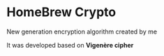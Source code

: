 # HomeBrew Crypto

New generation encryption algorithm created by me

It was developed based on <b>Vigenère cipher</b>
